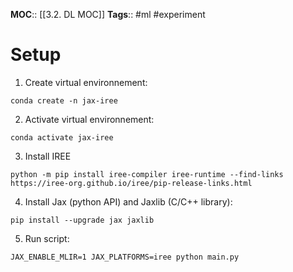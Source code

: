 **MOC**:: [[3.2. DL MOC]]
**Tags**:: #ml #experiment 

# Setup
1. Create virtual environnement:
```shell
conda create -n jax-iree
```
2. Activate virtual environnement:
```
conda activate jax-iree
```
3. Install IREE
```shell
python -m pip install iree-compiler iree-runtime --find-links https://iree-org.github.io/iree/pip-release-links.html
```
4. Install Jax (python API) and Jaxlib (C/C++ library):
```shell
pip install --upgrade jax jaxlib
```
5. Run script:
```shell
JAX_ENABLE_MLIR=1 JAX_PLATFORMS=iree python main.py
```

